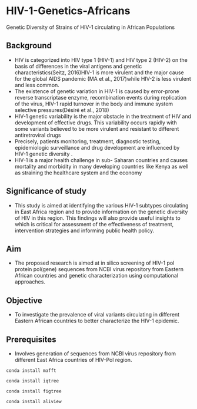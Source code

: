 # HIV-1-Genetics-Africans
Genetic Diversity of Strains of HIV-1 circulating in African Populations

## Background
 + HIV is categorized into HIV type 1 (HIV-1) and HIV type 2 (HIV-2) on the basis of differences in the viral antigens and genetic characteristics(Seitz, 2016)HIV-1 is more virulent and the major cause for the global AIDS pandemic (MA et al., 2017)while HIV-2 is less virulent and less common. 
+ The existence of genetic variation in HIV-1 is caused by error-prone reverse transcriptase enzyme, recombination events during replication of the virus, HIV-1 rapid turnover in the body and immune system selective pressures(Désiré et al., 2018) 
+ HIV-1 genetic variability is the major obstacle in the treatment of HIV and development of effective drugs. This variability occurs rapidly with some variants believed to be more virulent and resistant to different antiretroviral drugs 
+ Precisely, patients monitoring, treatment, diagnostic testing, epidemiologic surveillance and drug development are influenced by HIV-1 genetic diversity .
+ HIV-1 is a major health challenge in sub- Saharan countries and causes mortality and morbidity in many developing countries like Kenya as well as straining the healthcare system and the economy 


 ## Significance of study
 + This   study is aimed at identifying the various HIV-1 subtypes circulating in East Africa region and to provide information on the genetic diversity of HIV in this region. This  findings will also provide useful insights to which is critical for assessment of the effectiveness of treatment, intervention strategies and informing public health policy.

## Aim
+ The proposed research is aimed at in silico  screening of HIV-1  pol protein pol(gene) sequences from NCBI virus repository from Eastern African countries and genetic characterization using computational approaches.

## Objective
 + To investigate the prevalence of viral variants circulating in different Eastern  African countries  to better characterize the HIV-1 epidemic.

## Prerequisites
+ Involves generation of sequences from NCBI virus repository from different East Africa countries of HIV-Pol region.
 
 ``` conda install mafft ```
 
 ``` conda install iqtree ```
 
 ``` conda install figtree ```
 
 ``` conda install aliview ```



